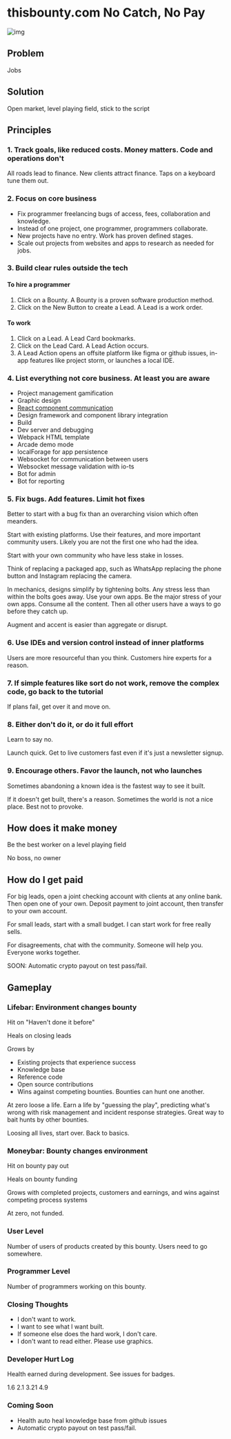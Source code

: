 # thisbounty.com No Catch, No Pay

![img](https://user-images.githubusercontent.com/1377758/81486044-1eb4de00-9220-11ea-9dd0-35d151056d01.png)

## Problem

Jobs

## Solution

Open market, level playing field, stick to the script

## Principles

### 1. Track goals, like reduced costs. Money matters. Code and operations don't

All roads lead to finance. New clients attract finance. Taps on a keyboard tune them out.

### 2. Focus on core business

- Fix programmer freelancing bugs of access, fees, collaboration and knowledge.
- Instead of one project, one programmer, programmers collaborate.
- New projects have no entry. Work has proven defined stages.
- Scale out projects from websites and apps to research as needed for jobs.

### 3. Build clear rules outside the tech

#### To hire a programmer

1. Click on a Bounty. A Bounty is a proven software production method.
2. Click on the New Button to create a Lead. A Lead is a work order.

#### To work

1. Click on a Lead. A Lead Card bookmarks.
2. Click on the Lead Card. A Lead Action occurs.
3. A Lead Action opens an offsite platform like figma or github issues, in-app features like project storm, or launches a local IDE.

### 4. List everything not core business. At least you are aware

- Project management gamification
- Graphic design
- [React component communication](https://stackoverflow.com/a/61582960/11971788)
- Design framework and component library integration
- Build
- Dev server and debugging
- Webpack HTML template
- Arcade demo mode
- localForage for app persistence
- Websocket for communication between users
- Websocket message validation with io-ts
- Bot for admin
- Bot for reporting

### 5. Fix bugs. Add features. Limit hot fixes

Better to start with a bug fix than an overarching vision which often meanders.

Start with existing platforms. Use their features, and more important community users. Likely you are not the first one who had the idea.

Start with your own community who have less stake in losses.

Think of replacing a packaged app, such as WhatsApp replacing the phone button and Instagram replacing the camera.

In mechanics, designs simplify by tightening bolts. Any stress less than within the bolts goes away.
Use your own apps. Be the major stress of your own apps. Consume all the content. Then all other users have a ways to go before they catch up.

Augment and accent is easier than aggregate or disrupt.

### 6. Use IDEs and version control instead of inner platforms

Users are more resourceful than you think. Customers hire experts for a reason.

### 7. If simple features like sort do not work, remove the complex code, go back to the tutorial

If plans fail, get over it and move on.

### 8. Either don't do it, or do it full effort

Learn to say no.

Launch quick. Get to live customers fast even if it's just a newsletter signup.

### 9. Encourage others. Favor the launch, not who launches

Sometimes abandoning a known idea is the fastest way to see it built.

If it doesn't get built, there's a reason. Sometimes the world is not a nice place. Best not to provoke.

## How does it make money

Be the best worker on a level playing field

No boss, no owner

## How do I get paid

For big leads, open a joint checking account with clients at any online bank. Then open one of your own. Deposit payment to joint account, then transfer to your own account.

For small leads, start with a small budget. I can start work for free really sells.

For disagreements, chat with the community. Someone will help you. Everyone works together.

SOON: Automatic crypto payout on test pass/fail.

## Gameplay

### Lifebar: Environment changes bounty

Hit on "Haven't done it before"

Heals on closing leads

Grows by

- Existing projects that experience success
- Knowledge base
- Reference code
- Open source contributions
- Wins against competing bounties. Bounties can hunt one another.

At zero loose a life. Earn a life by "guessing the play", predicting what's wrong with risk management and incident response strategies. Great way to bait hunts by other bounties.

Loosing all lives, start over. Back to basics.

### Moneybar: Bounty changes environment

Hit on bounty pay out

Heals on bounty funding

Grows with completed projects, customers and earnings, and wins against competing process systems

At zero, not funded.

### User Level

Number of users of products created by this bounty. Users need to go somewhere.

### Programmer Level

Number of programmers working on this bounty.

### Closing Thoughts

- I don't want to work.
- I want to see what I want built.
- If someone else does the hard work, I don't care.
- I don't want to read either. Please use graphics.

### Developer Hurt Log

Health earned during development. See issues for badges.

1.6
2.1
3.21
4.9

### Coming Soon

- Health auto heal knowledge base from github issues
- Automatic crypto payout on test pass/fail.
